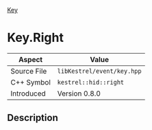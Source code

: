 [Key](index)
# Key.Right
| Aspect | Value |
| --- | --- |
| Source File | `libKestrel/event/key.hpp` |
| C++ Symbol | `kestrel::hid::right` |
| Introduced | Version 0.8.0 |
## Description

